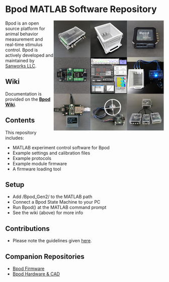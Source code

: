 # Bpod MATLAB Software Repository

<img align="right" src="Assets/Bitmap/Bpod_Welcome.jpg" width="350px">Bpod is an open source platform for animal behavior measurement and real-time stimulus control. Bpod is actively developed and maintained by [Sanworks LLC](https://sanworks.io/).

## Wiki

Documentation is provided on the [**Bpod Wiki**](https://sanworks.github.io/Bpod_Wiki/).

## Contents ##

This repository includes:
* MATLAB experiment control software for Bpod
* Example settings and calibration files
* Example protocols
* Example module firmware
* A firmware loading tool

## Setup ##

* Add /Bpod_Gen2/ to the MATLAB path
* Connect a Bpod State Machine to your PC
* Run Bpod() at the MATLAB command prompt
* See the wiki (above) for more info

## Contributions ##
* Please note the guidelines given [here](/CONTRIBUTING.md).

## Companion Repositories ##
* [Bpod Firmware](https://sanworks.github.io/Bpod_Wiki/install-and-update/firmware-repo-list/)<br>
* [Bpod Hardware & CAD](https://github.com/sanworks/Bpod-CAD)
